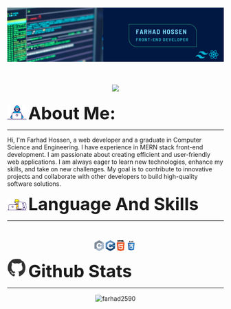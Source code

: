 ![Header](https://github.com/Farhad2590/Farhad2590/blob/main/Github_banner.png "Header")
<h1 align="center">
    <img src="https://readme-typing-svg.herokuapp.com/?font=Righteous&size=35&center=true&vCenter=true&width=500&height=70&duration=4000&lines=Hi+There!+👋;+Wellcome+to+my+github;" />
</h1>
<p>
  <img src="/Developer.gif" width="45" />
  <strong style="font-size: 40px;">About Me:</strong>
</p>
<hr>
<p>Hi, I'm Farhad Hossen, a web developer and a graduate in Computer Science and Engineering. I have experience in MERN stack front-end development. I am passionate about creating efficient and user-friendly web applications. I am always eager to learn new technologies, enhance my skills, and take on new challenges. My goal is to contribute to innovative projects and collaborate with other developers to build high-quality software solutions.</p>

<p>
  <img src="/Designer.gif" width="45" />
  <strong style="font-size: 40px;">Language And Skills</strong>
</p>
<hr>
<br>
<p align="center">
  <code><img title="C" height="25" src="c.svg"></code>
  <code><img title="C++" height="25" src="cpp.svg"></code>
  <code><img title="HTML5" height="25" src="html5.svg"></code>
  <code><img title="CSS" height="25" src="css.svg"></code>
</p>
<p>
  <img src="/Guithub.gif" width="45" />
  <strong style="font-size: 40px;">Github Stats</strong>
</p>
<hr>
<p align="center"><img align="center" src="https://github-readme-streak-stats.herokuapp.com/?user=farhad2590&" alt="farhad2590" /></p>

